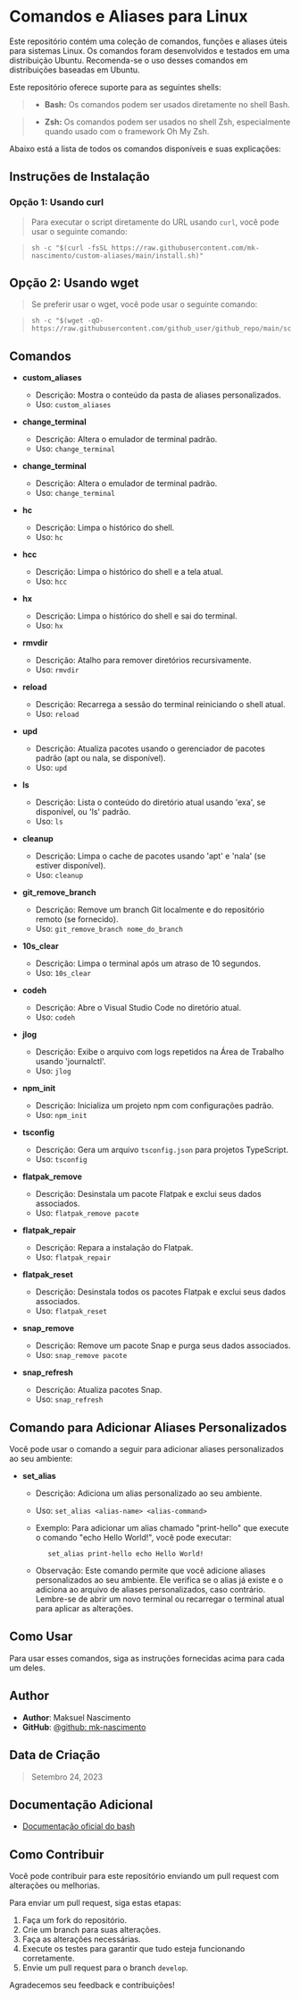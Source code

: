 # Comandos e Aliases para Linux

Este repositório contém uma coleção de comandos, funções e aliases úteis para sistemas Linux. Os comandos foram desenvolvidos e testados em uma distribuição Ubuntu. Recomenda-se o uso desses comandos em distribuições baseadas em Ubuntu.

Este repositório oferece suporte para as seguintes shells:

> - **Bash:** Os comandos podem ser usados diretamente no shell Bash.

> - **Zsh:** Os comandos podem ser usados no shell Zsh, especialmente quando usado com o framework Oh My Zsh.

Abaixo está a lista de todos os comandos disponíveis e suas explicações:

## Instruções de Instalação

### Opção 1: Usando curl

> Para executar o script diretamente do URL usando `curl`, você pode usar o seguinte comando:

> ```shell
> sh -c "$(curl -fsSL https://raw.githubusercontent.com/mk-nascimento/custom-aliases/main/install.sh)"
> ```
    
## Opção 2: Usando wget
>Se preferir usar o wget, você pode usar o seguinte comando:

> ```shell
> sh -c "$(wget -qO- https://raw.githubusercontent.com/github_user/github_repo/main/script.sh)"
> ```


## Comandos


- **custom_aliases**

   - Descrição: Mostra o conteúdo da pasta de aliases personalizados.
   - Uso: `custom_aliases`

- **change_terminal**

   - Descrição: Altera o emulador de terminal padrão.
   - Uso: `change_terminal`

- **change_terminal**

   - Descrição: Altera o emulador de terminal padrão.
   - Uso: `change_terminal`

- **hc**

   - Descrição: Limpa o histórico do shell.
   - Uso: `hc`

- **hcc**

   - Descrição: Limpa o histórico do shell e a tela atual.
   - Uso: `hcc`

- **hx**

   - Descrição: Limpa o histórico do shell e sai do terminal.
   - Uso: `hx`

- **rmvdir**

   - Descrição: Atalho para remover diretórios recursivamente.
   - Uso: `rmvdir`

- **reload**

   - Descrição: Recarrega a sessão do terminal reiniciando o shell atual.
   - Uso: `reload`

- **upd**

   - Descrição: Atualiza pacotes usando o gerenciador de pacotes padrão (apt ou nala, se disponível).
   - Uso: `upd`

- **ls**

   - Descrição: Lista o conteúdo do diretório atual usando 'exa', se disponível, ou 'ls' padrão.
   - Uso: `ls`

- **cleanup**

   - Descrição: Limpa o cache de pacotes usando 'apt' e 'nala' (se estiver disponível).
   - Uso: `cleanup`

- **git_remove_branch**

   - Descrição: Remove um branch Git localmente e do repositório remoto (se fornecido).
   - Uso: `git_remove_branch nome_do_branch`

- **10s_clear**

   - Descrição: Limpa o terminal após um atraso de 10 segundos.
   - Uso: `10s_clear`

- **codeh**

   - Descrição: Abre o Visual Studio Code no diretório atual.
   - Uso: `codeh`

- **jlog**

   - Descrição: Exibe o arquivo com logs repetidos na Área de Trabalho usando 'journalctl'.
   - Uso: `jlog`

- **npm_init**

   - Descrição: Inicializa um projeto npm com configurações padrão.
   - Uso: `npm_init`

- **tsconfig**

   - Descrição: Gera um arquivo `tsconfig.json` para projetos TypeScript.
   - Uso: `tsconfig`

- **flatpak_remove**

   - Descrição: Desinstala um pacote Flatpak e exclui seus dados associados.
   - Uso: `flatpak_remove pacote`

- **flatpak_repair**

   - Descrição: Repara a instalação do Flatpak.
   - Uso: `flatpak_repair`

- **flatpak_reset**

   - Descrição: Desinstala todos os pacotes Flatpak e exclui seus dados associados.
   - Uso: `flatpak_reset`

- **snap_remove**

   - Descrição: Remove um pacote Snap e purga seus dados associados.
   - Uso: `snap_remove pacote`

- **snap_refresh**

   - Descrição: Atualiza pacotes Snap.
   - Uso: `snap_refresh`


## Comando para Adicionar Aliases Personalizados

Você pode usar o comando a seguir para adicionar aliases personalizados ao seu ambiente:

- **set_alias**

   - Descrição: Adiciona um alias personalizado ao seu ambiente.
   - Uso: `set_alias <alias-name> <alias-command>`
   
   - Exemplo: Para adicionar um alias chamado "print-hello" que execute o comando "echo Hello World!", você pode executar:

     ```shell
        set_alias print-hello echo Hello World!
     ```

   - Observação: Este comando permite que você adicione aliases personalizados ao seu ambiente. Ele verifica se o alias já existe e o adiciona ao arquivo de aliases personalizados, caso contrário. Lembre-se de abrir um novo terminal ou recarregar o terminal atual para aplicar as alterações.

## Como Usar

Para usar esses comandos, siga as instruções fornecidas acima para cada um deles.

## Author

- **Author**: Maksuel Nascimento
- **GitHub**: [@github: mk-nascimento](https://github.com/mk-nascimento)

## Data de Criação

>Setembro 24, 2023


## Documentação Adicional

* [Documentação oficial do bash](https://www.gnu.org/software/bash/manual/html_node/index.html)


## Como Contribuir

Você pode contribuir para este repositório enviando um pull request com alterações ou melhorias.

Para enviar um pull request, siga estas etapas:

1. Faça um fork do repositório.
2. Crie um branch para suas alterações.
3. Faça as alterações necessárias.
4. Execute os testes para garantir que tudo esteja funcionando corretamente.
5. Envie um pull request para o branch `develop`.

Agradecemos seu feedback e contribuições!
